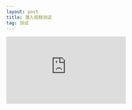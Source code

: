 ```yaml
---
layout: post
title: 潜入视频测试
tag: 测试
---
```

<iframe src="https://onedrive.live.com/embed?cid=68ACE52B84886F39&resid=68ACE52B84886F39%21401501&authkey=AKHm5-vTDSfbTbM" width="320" height="180" frameborder="0" scrolling="no" allowfullscreen></iframe>